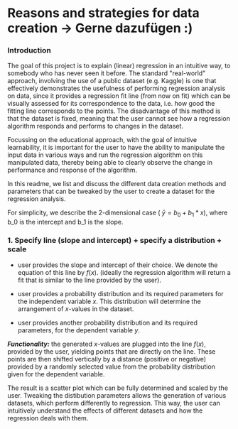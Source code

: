 # Reasons and strategies for data creation -> Gerne dazufügen :) 

### Introduction
The goal of this project is to explain (linear) regression in an intuitive way, to somebody who has never seen it before. The standard "real-world" approach, involving the use of a public dataset (e.g. Kaggle) is one that effectively demonstrates the usefulness of performing regression analysis on data, since it provides a regression fit line (from now on fit) which can be visually assessed for its correspondence to the data, i.e. how good the fitting line corresponds to the points. The disadvantage of this method is that the dataset is fixed, meaning that the user cannot see how a regression algorithm responds and performs to changes in the dataset. 

Focussing on the educational approach, with the goal of intuitive learnability, it is important for the user to have the ability to manipulate the input data in various ways and run the regression algorithm on this manipulated data, thereby being able to clearly observe the change in performance and response of the algorithm. 

In this readme, we list and discuss the different data creation methods and parameters that can be tweaked by the user to create a dataset for the regression analysis.  

For simplicity, we describe the 2-dimensional case ( $\bar{y} = b_0 + b_1*x$), where b_0 is the intercept and b_1 is the slope.   


### 1. Specify line (slope and intercept) + specify a distribution + scale

- user provides the slope and intercept of their choice. We denote the equation of this line by $f(x)$. (ideally the regression algorithm will return a fit that is similar to the line provided by the user). 

- user provides a probability distribution and its required parameters for the independent variable $x$. This distribution will determine the arrangement of $x$-values in the dataset. 

- user provides another probability distribution and its required parameters, for the dependent variable $y$. 

***Functionality:*** the generated $x$-values are plugged into the line $f(x)$, provided by the user, yielding points that are directly on the line. These points are then shifted vertically by a distance (positive or negative) provided by a randomly selected value from the probability distribution given for the dependent variable. 

The result is a scatter plot which can be fully determined and scaled by the user. Tweaking the distibution parameters allows the generation of various datasets, which perform differently to regression. This way, the user can intuitively understand the effects of different datasets and how the regression deals with them. 


